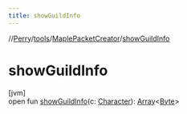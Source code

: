 ```yaml
---
title: showGuildInfo
---
```

//[Perry](../../../index.html)/[tools](../index.html)/[MaplePacketCreator](index.html)/[showGuildInfo](show-guild-info.html)



# showGuildInfo



[jvm]\
open fun [showGuildInfo](show-guild-info.html)(c: [Character](../../client/-character/index.html)): [Array](https://kotlinlang.org/api/latest/jvm/stdlib/kotlin/-array/index.html)&lt;[Byte](https://kotlinlang.org/api/latest/jvm/stdlib/kotlin/-byte/index.html)&gt;




